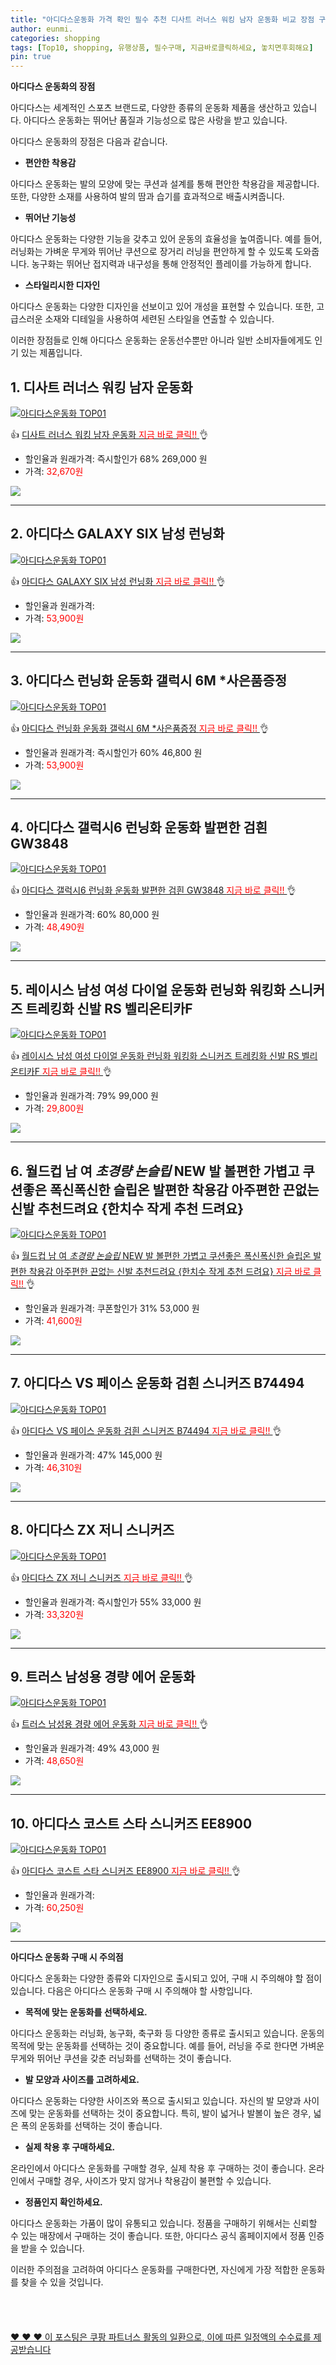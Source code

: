 ```yaml
---
title: "아디다스운동화 가격 확인 필수 추천 디사트 러너스 워킹 남자 운동화 비교 장점 구매가이드"
author: eunmi.
categories: shopping
tags: [Top10, shopping, 유행상품, 필수구매, 지금바로클릭하세요, 놓치면후회해요]
pin: true
---
```

**아디다스 운동화의 장점**

아디다스는 세계적인 스포츠 브랜드로, 다양한 종류의 운동화 제품을 생산하고 있습니다. 아디다스 운동화는 뛰어난 품질과 기능성으로 많은 사랑을 받고 있습니다.

아디다스 운동화의 장점은 다음과 같습니다.

* **편안한 착용감**

아디다스 운동화는 발의 모양에 맞는 쿠션과 설계를 통해 편안한 착용감을 제공합니다. 또한, 다양한 소재를 사용하여 발의 땀과 습기를 효과적으로 배출시켜줍니다.

* **뛰어난 기능성**

아디다스 운동화는 다양한 기능을 갖추고 있어 운동의 효율성을 높여줍니다. 예를 들어, 러닝화는 가벼운 무게와 뛰어난 쿠션으로 장거리 러닝을 편안하게 할 수 있도록 도와줍니다. 농구화는 뛰어난 접지력과 내구성을 통해 안정적인 플레이를 가능하게 합니다.

* **스타일리시한 디자인**

아디다스 운동화는 다양한 디자인을 선보이고 있어 개성을 표현할 수 있습니다. 또한, 고급스러운 소재와 디테일을 사용하여 세련된 스타일을 연출할 수 있습니다.

이러한 장점들로 인해 아디다스 운동화는 운동선수뿐만 아니라 일반 소비자들에게도 인기 있는 제품입니다.

   

## 1. 디사트 러너스 워킹 남자 운동화

[![아디다스운동화 TOP01](https://thumbnail9.coupangcdn.com/thumbnails/remote/230x230ex/image/vendor_inventory/9b3a/82ca635d6dee95e3a7bfc41a2a01dec3dddaf6944b8956b9748053751fe8.jpg)](https://link.coupang.com/re/AFFSDP?lptag=AF3617701&subid=GithubCoopas&pageKey=6702012507&traceid=V0-153&itemId=15527344964&vendorItemId=85814456733)


👍 [디사트 러너스 워킹 남자 운동화 <font color=red> 지금 바로 클릭!! </font> ](https://link.coupang.com/re/AFFSDP?lptag=AF3617701&subid=GithubCoopas&pageKey=6702012507&traceid=V0-153&itemId=15527344964&vendorItemId=85814456733) 👌 


- 할인율과 원래가격: 즉시할인가 68%  269,000   원
- 가격: <span style='color:red'>32,670원</span>

[![](/discount_price.png)](https://link.coupang.com/re/AFFSDP?lptag=AF3617701&subid=GithubCoopas&pageKey=6702012507&traceid=V0-153&itemId=15527344964&vendorItemId=85814456733)

---


   

## 2. 아디다스 GALAXY SIX 남성 런닝화

[![아디다스운동화 TOP01](https://thumbnail7.coupangcdn.com/thumbnails/remote/230x230ex/image/vendor_inventory/d13a/aea721fd0eba434b78f93b4617e1d21a27a20b5209554c4dc6c81b487fcd.jpg)](https://link.coupang.com/re/AFFSDP?lptag=AF3617701&subid=GithubCoopas&pageKey=7017603737&traceid=V0-153&itemId=17269199548&vendorItemId=84440373703)


👍 [아디다스 GALAXY SIX 남성 런닝화 <font color=red> 지금 바로 클릭!! </font> ](https://link.coupang.com/re/AFFSDP?lptag=AF3617701&subid=GithubCoopas&pageKey=7017603737&traceid=V0-153&itemId=17269199548&vendorItemId=84440373703) 👌 


- 할인율과 원래가격: 
- 가격: <span style='color:red'>53,900원</span>

[![](/discount_price.png)](https://link.coupang.com/re/AFFSDP?lptag=AF3617701&subid=GithubCoopas&pageKey=7017603737&traceid=V0-153&itemId=17269199548&vendorItemId=84440373703)

---


   

## 3. 아디다스 런닝화 운동화 갤럭시 6M *사은품증정

[![아디다스운동화 TOP01](https://thumbnail8.coupangcdn.com/thumbnails/remote/230x230ex/image/vendor_inventory/ce48/826d09b95c5f01fa8b92851d61cefab6a9d546775eaa87c14a700cdfa71a.jpg)](https://link.coupang.com/re/AFFSDP?lptag=AF3617701&subid=GithubCoopas&pageKey=7006754231&traceid=V0-153&itemId=17203667142&vendorItemId=84375634009)


👍 [아디다스 런닝화 운동화 갤럭시 6M *사은품증정 <font color=red> 지금 바로 클릭!! </font> ](https://link.coupang.com/re/AFFSDP?lptag=AF3617701&subid=GithubCoopas&pageKey=7006754231&traceid=V0-153&itemId=17203667142&vendorItemId=84375634009) 👌 


- 할인율과 원래가격: 즉시할인가 60%  46,800   원
- 가격: <span style='color:red'>53,900원</span>

[![](/discount_price.png)](https://link.coupang.com/re/AFFSDP?lptag=AF3617701&subid=GithubCoopas&pageKey=7006754231&traceid=V0-153&itemId=17203667142&vendorItemId=84375634009)

---


   

## 4. 아디다스 갤럭시6 런닝화 운동화 발편한 검흰 GW3848

[![아디다스운동화 TOP01](https://thumbnail8.coupangcdn.com/thumbnails/remote/230x230ex/image/vendor_inventory/6e71/7211344bd87051d161264c9877c4c4956bdfdf96b1cd13ddce32cb307477.png)](https://link.coupang.com/re/AFFSDP?lptag=AF3617701&subid=GithubCoopas&pageKey=6925323907&traceid=V0-153&itemId=16026950017&vendorItemId=85209255224)


👍 [아디다스 갤럭시6 런닝화 운동화 발편한 검흰 GW3848 <font color=red> 지금 바로 클릭!! </font> ](https://link.coupang.com/re/AFFSDP?lptag=AF3617701&subid=GithubCoopas&pageKey=6925323907&traceid=V0-153&itemId=16026950017&vendorItemId=85209255224) 👌 


- 할인율과 원래가격: 60%  80,000   원
- 가격: <span style='color:red'>48,490원</span>

[![](/discount_price.png)](https://link.coupang.com/re/AFFSDP?lptag=AF3617701&subid=GithubCoopas&pageKey=6925323907&traceid=V0-153&itemId=16026950017&vendorItemId=85209255224)

---


   

## 5. 레이시스 남성 여성 다이얼 운동화 런닝화 워킹화 스니커즈 트레킹화 신발 RS 벨리온티카F

[![아디다스운동화 TOP01](https://thumbnail8.coupangcdn.com/thumbnails/remote/230x230ex/image/vendor_inventory/4d5b/68c0235ea62361e1bdce47033049424d8068a1b691bfe67d61a5d3bc35e2.jpg)](https://link.coupang.com/re/AFFSDP?lptag=AF3617701&subid=GithubCoopas&pageKey=6812035003&traceid=V0-153&itemId=16118208131&vendorItemId=83315090622)


👍 [레이시스 남성 여성 다이얼 운동화 런닝화 워킹화 스니커즈 트레킹화 신발 RS 벨리온티카F <font color=red> 지금 바로 클릭!! </font> ](https://link.coupang.com/re/AFFSDP?lptag=AF3617701&subid=GithubCoopas&pageKey=6812035003&traceid=V0-153&itemId=16118208131&vendorItemId=83315090622) 👌 


- 할인율과 원래가격: 79%  99,000   원
- 가격: <span style='color:red'>29,800원</span>

[![](/discount_price.png)](https://link.coupang.com/re/AFFSDP?lptag=AF3617701&subid=GithubCoopas&pageKey=6812035003&traceid=V0-153&itemId=16118208131&vendorItemId=83315090622)

---


   

## 6. 월드컵 남 여 *초경량 논슬립* NEW 발 볼편한 가볍고 쿠션좋은 폭신폭신한 슬립온 발편한 착용감 아주편한 끈없는 신발 추천드려요 {한치수 작게 추천 드려요}

[![아디다스운동화 TOP01](https://thumbnail8.coupangcdn.com/thumbnails/remote/230x230ex/image/vendor_inventory/5605/8f4341bd6655c8527e29eb3e1079750b074e41a1abea657f968b17e0c518.jpg)](https://link.coupang.com/re/AFFSDP?lptag=AF3617701&subid=GithubCoopas&pageKey=6348767278&traceid=V0-153&itemId=15484302114&vendorItemId=86610417646)


👍 [월드컵 남 여 *초경량 논슬립* NEW 발 볼편한 가볍고 쿠션좋은 폭신폭신한 슬립온 발편한 착용감 아주편한 끈없는 신발 추천드려요 {한치수 작게 추천 드려요} <font color=red> 지금 바로 클릭!! </font> ](https://link.coupang.com/re/AFFSDP?lptag=AF3617701&subid=GithubCoopas&pageKey=6348767278&traceid=V0-153&itemId=15484302114&vendorItemId=86610417646) 👌 


- 할인율과 원래가격: 쿠폰할인가 31%  53,000   원
- 가격: <span style='color:red'>41,600원</span>

[![](/discount_price.png)](https://link.coupang.com/re/AFFSDP?lptag=AF3617701&subid=GithubCoopas&pageKey=6348767278&traceid=V0-153&itemId=15484302114&vendorItemId=86610417646)

---


   

## 7. 아디다스 VS 페이스 운동화 검흰 스니커즈 B74494

[![아디다스운동화 TOP01](https://thumbnail8.coupangcdn.com/thumbnails/remote/230x230ex/image/vendor_inventory/bfe2/cc50f67b10be25ac8e65815788b9311bfa9655d89a3d04151ba776fb1885.jpg)](https://link.coupang.com/re/AFFSDP?lptag=AF3617701&subid=GithubCoopas&pageKey=6714355673&traceid=V0-153&itemId=15597850974&vendorItemId=83430224034)


👍 [아디다스 VS 페이스 운동화 검흰 스니커즈 B74494 <font color=red> 지금 바로 클릭!! </font> ](https://link.coupang.com/re/AFFSDP?lptag=AF3617701&subid=GithubCoopas&pageKey=6714355673&traceid=V0-153&itemId=15597850974&vendorItemId=83430224034) 👌 


- 할인율과 원래가격: 47%  145,000   원
- 가격: <span style='color:red'>46,310원</span>

[![](/discount_price.png)](https://link.coupang.com/re/AFFSDP?lptag=AF3617701&subid=GithubCoopas&pageKey=6714355673&traceid=V0-153&itemId=15597850974&vendorItemId=83430224034)

---


   

## 8. 아디다스 ZX 저니 스니커즈

[![아디다스운동화 TOP01](https://thumbnail7.coupangcdn.com/thumbnails/remote/230x230ex/image/rs_quotation_api/90lq3ayh/2fe046f897a942aaa697d3eddd85474e.jpg)](https://link.coupang.com/re/AFFSDP?lptag=AF3617701&subid=GithubCoopas&pageKey=6212860915&traceid=V0-153&itemId=12393336886&vendorItemId=79662965140)


👍 [아디다스 ZX 저니 스니커즈 <font color=red> 지금 바로 클릭!! </font> ](https://link.coupang.com/re/AFFSDP?lptag=AF3617701&subid=GithubCoopas&pageKey=6212860915&traceid=V0-153&itemId=12393336886&vendorItemId=79662965140) 👌 


- 할인율과 원래가격: 즉시할인가 55%  33,000   원
- 가격: <span style='color:red'>33,320원</span>

[![](/discount_price.png)](https://link.coupang.com/re/AFFSDP?lptag=AF3617701&subid=GithubCoopas&pageKey=6212860915&traceid=V0-153&itemId=12393336886&vendorItemId=79662965140)

---


   

## 9. 트러스 남성용 경량 에어 운동화

[![아디다스운동화 TOP01](https://thumbnail10.coupangcdn.com/thumbnails/remote/230x230ex/image/vendor_inventory/3f3f/58c7851ddaaadff83bae50559841b733e3237c7b66bccc9acdd2c7a792e3.jpg)](https://link.coupang.com/re/AFFSDP?lptag=AF3617701&subid=GithubCoopas&pageKey=7164640273&traceid=V0-153&itemId=18037519418&vendorItemId=85847719361)


👍 [트러스 남성용 경량 에어 운동화 <font color=red> 지금 바로 클릭!! </font> ](https://link.coupang.com/re/AFFSDP?lptag=AF3617701&subid=GithubCoopas&pageKey=7164640273&traceid=V0-153&itemId=18037519418&vendorItemId=85847719361) 👌 


- 할인율과 원래가격: 49%  43,000   원
- 가격: <span style='color:red'>48,650원</span>

[![](/discount_price.png)](https://link.coupang.com/re/AFFSDP?lptag=AF3617701&subid=GithubCoopas&pageKey=7164640273&traceid=V0-153&itemId=18037519418&vendorItemId=85847719361)

---


   

## 10. 아디다스 코스트 스타 스니커즈 EE8900

[![아디다스운동화 TOP01](https://thumbnail8.coupangcdn.com/thumbnails/remote/230x230ex/image/retail/images/2023/06/08/18/3/84f67568-f494-4b9a-981f-31cb24eb6065.png)](https://link.coupang.com/re/AFFSDP?lptag=AF3617701&subid=GithubCoopas&pageKey=7388431587&traceid=V0-153&itemId=19097498695&vendorItemId=86218264879)


👍 [아디다스 코스트 스타 스니커즈 EE8900 <font color=red> 지금 바로 클릭!! </font> ](https://link.coupang.com/re/AFFSDP?lptag=AF3617701&subid=GithubCoopas&pageKey=7388431587&traceid=V0-153&itemId=19097498695&vendorItemId=86218264879) 👌 


- 할인율과 원래가격: 
- 가격: <span style='color:red'>60,250원</span>

[![](/discount_price.png)](https://link.coupang.com/re/AFFSDP?lptag=AF3617701&subid=GithubCoopas&pageKey=7388431587&traceid=V0-153&itemId=19097498695&vendorItemId=86218264879)

---
**아디다스 운동화 구매 시 주의점**

아디다스 운동화는 다양한 종류와 디자인으로 출시되고 있어, 구매 시 주의해야 할 점이 있습니다. 다음은 아디다스 운동화 구매 시 주의해야 할 사항입니다.

* **목적에 맞는 운동화를 선택하세요.**

아디다스 운동화는 러닝화, 농구화, 축구화 등 다양한 종류로 출시되고 있습니다. 운동의 목적에 맞는 운동화를 선택하는 것이 중요합니다. 예를 들어, 러닝을 주로 한다면 가벼운 무게와 뛰어난 쿠션을 갖춘 러닝화를 선택하는 것이 좋습니다.

* **발 모양과 사이즈를 고려하세요.**

아디다스 운동화는 다양한 사이즈와 폭으로 출시되고 있습니다. 자신의 발 모양과 사이즈에 맞는 운동화를 선택하는 것이 중요합니다. 특히, 발이 넓거나 발볼이 높은 경우, 넓은 폭의 운동화를 선택하는 것이 좋습니다.

* **실제 착용 후 구매하세요.**

온라인에서 아디다스 운동화를 구매할 경우, 실제 착용 후 구매하는 것이 좋습니다. 온라인에서 구매할 경우, 사이즈가 맞지 않거나 착용감이 불편할 수 있습니다.

* **정품인지 확인하세요.**

아디다스 운동화는 가품이 많이 유통되고 있습니다. 정품을 구매하기 위해서는 신뢰할 수 있는 매장에서 구매하는 것이 좋습니다. 또한, 아디다스 공식 홈페이지에서 정품 인증을 받을 수 있습니다.

이러한 주의점을 고려하여 아디다스 운동화를 구매한다면, 자신에게 가장 적합한 운동화를 찾을 수 있을 것입니다.<br><br><br><br><br> [ ❤ ❤ ❤ 이 포스팅은 쿠팡 파트너스 활동의 일환으로, 이에 따른 일정액의 수수료를 제공받습니다](https://link.coupang.com/a/bcEFyh)
